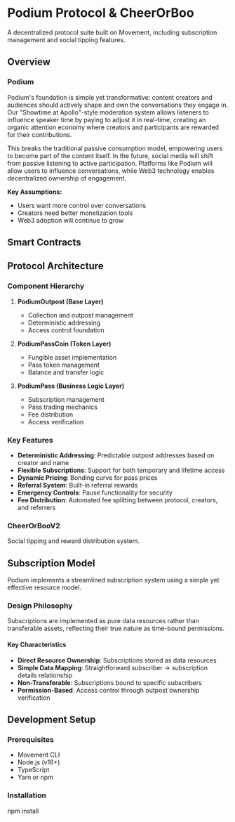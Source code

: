 # Podium Protocol & CheerOrBoo

A decentralized protocol suite built on Movement, including subscription management and social tipping features.

## Overview

### Podium
Podium's foundation is simple yet transformative: content creators and audiences should actively shape and own the conversations they engage in. Our "Showtime at Apollo"-style moderation system allows listeners to influence speaker time by paying to adjust it in real-time, creating an organic attention economy where creators and participants are rewarded for their contributions.

This breaks the traditional passive consumption model, empowering users to become part of the content itself. In the future, social media will shift from passive listening to active participation. Platforms like Podium will allow users to influence conversations, while Web3 technology enables decentralized ownership of engagement.

**Key Assumptions:**
- Users want more control over conversations
- Creators need better monetization tools
- Web3 adoption will continue to grow

## Smart Contracts

## Protocol Architecture

### Component Hierarchy

1. **PodiumOutpost (Base Layer)**
   - Collection and outpost management
   - Deterministic addressing
   - Access control foundation

2. **PodiumPassCoin (Token Layer)**
   - Fungible asset implementation
   - Pass token management
   - Balance and transfer logic

3. **PodiumPass (Business Logic Layer)**
   - Subscription management
   - Pass trading mechanics
   - Fee distribution
   - Access verification

### Key Features

- **Deterministic Addressing**: Predictable outpost addresses based on creator and name
- **Flexible Subscriptions**: Support for both temporary and lifetime access
- **Dynamic Pricing**: Bonding curve for pass prices
- **Referral System**: Built-in referral rewards
- **Emergency Controls**: Pause functionality for security
- **Fee Distribution**: Automated fee splitting between protocol, creators, and referrers

### CheerOrBooV2
Social tipping and reward distribution system.

## Subscription Model

Podium implements a streamlined subscription system using a simple yet effective resource model.

### Design Philosophy
Subscriptions are implemented as pure data resources rather than transferable assets, reflecting their true nature as time-bound permissions.

#### Key Characteristics
- **Direct Resource Ownership**: Subscriptions stored as data resources
- **Simple Data Mapping**: Straightforward subscriber → subscription details relationship
- **Non-Transferable**: Subscriptions bound to specific subscribers
- **Permission-Based**: Access control through outpost ownership verification

## Development Setup

### Prerequisites
- Movement CLI
- Node.js (v16+)
- TypeScript
- Yarn or npm

### Installation
npm install
